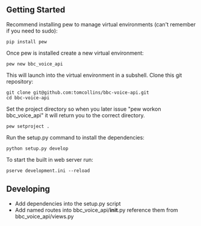 Getting Started
---------------

Recommend installing pew to manage virtual environments (can't remember if you need to sudo):

    pip install pew


Once pew is installed create a new virtual environment:

    pew new bbc_voice_api


This will launch into the virtual environment in a subshell.  Clone this git repository:

    git clone git@github.com:tomcollins/bbc-voice-api.git
    cd bbc-voice-api


Set the project directory so when you later issue "pew workon bbc_voice_api" it will return
you to the correct directory.

    pew setproject .


Run the setup.py command to install the dependencies:

    python setup.py develop


To start the built in web server run:

    pserve development.ini --reload


Developing
----------

* Add dependencies into the setup.py script
* Add named routes into bbc_voice_api/__init__.py reference them from bbc_voice_api/views.py
